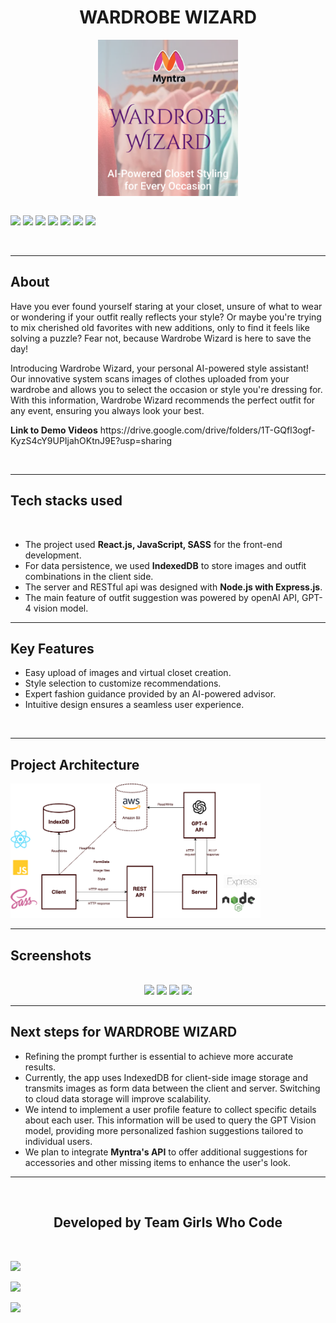 <h1 align="center">WARDROBE WIZARD</h1>

<div align="center">
<img align="center" src="readme_assets\WW_Logo.png" height="250px"> 
</div>

<br>

[![](https://img.shields.io/badge/Made_with-SASS-green?style=for-the-badge&logo=sass)](https://sass-lang.com/)
[![](https://img.shields.io/badge/Made_with-JavaScript-green?style=for-the-badge&logo=javaScript)](https://www.javascript.com/)
[![](https://img.shields.io/badge/Made_with-React-green?style=for-the-badge&logo=react)](https://reactjs.org/)
[![](https://img.shields.io/badge/Made_with-IndexedDB-green?style=for-the-badge&logo=indexeddb)](https://developer.mozilla.org/en-US/docs/Web/API/IndexedDB_API)
[![](https://img.shields.io/badge/Made_with-Node.js-green?style=for-the-badge&logo=node.js)](https://nodejs.org/en/)
[![](https://img.shields.io/badge/Made_with-Express.js-green?style=for-the-badge&logo=express)](https://expressjs.com/)
[![](https://img.shields.io/badge/Made_with-OpenAI_API-green?style=for-the-badge&logo=openai)](https://www.openai.com)

</br>

</div>



---
<h2><strong>About</h2></strong>
<p>Have you ever found yourself staring at your closet, unsure of what to wear or wondering if your outfit really reflects your style? Or maybe you're trying to mix cherished old favorites with new additions, only to find it feels like solving a puzzle? Fear not, because Wardrobe Wizard is here to save the day!

Introducing Wardrobe Wizard, your personal AI-powered style assistant! Our innovative system scans images of clothes uploaded from your wardrobe and allows you to select the occasion or style you're dressing for. With this information, Wardrobe Wizard recommends the perfect outfit for any event, ensuring you always look your best.
</p>
<p><strong>Link to Demo Videos</strong>
https://drive.google.com/drive/folders/1T-GQfl3ogf-KyzS4cY9UPIjahOKtnJ9E?usp=sharing
</p>
<br>

---

## Tech stacks used

<div align=”center”>

</div>
<br>

- The project used **React.js, JavaScript, SASS** for the front-end development.
- For data persistence, we used **IndexedDB** to store images and outfit combinations in the client side.
- The server and RESTful api was designed with **Node.js with Express.js**.
- The main feature of outfit suggestion was powered by openAI API, GPT-4 vision model.

---

<h2><strong>Key Features</h2></strong>

- Easy upload of images and virtual closet creation.
- Style selection to customize recommendations.
- Expert fashion guidance provided by an AI-powered advisor.
- Intuitive design ensures a seamless user experience.
  

<br>

---

<h2><strong>Project Architecture</h2></strong>

<img  src="./readme_assets/WiseWardro_architect_bk.png" alt="Project Architecture and Tech Stack" width="400" height="auto"/>
<br>

---

<h2><strong>Screenshots</strong></h2>
<br>
<div align="center">
<img src="Readme_Assets\V1.PNG"> 
<img src="Readme_Assets\v2.PNG"> 
<img src="Readme_Assets\v3.PNG"> 
<img src="Readme_Assets\v4.PNG"> 
</div>

</div>

---

## Next steps for WARDROBE WIZARD

- Refining the prompt further is essential to achieve more accurate results.
- Currently, the app uses IndexedDB for client-side image storage and transmits images as form data between the client and server. Switching to cloud data storage will improve scalability.
- We intend to implement a user profile feature to collect specific details about each user. This information will be used to query the GPT Vision model, providing more personalized fashion suggestions tailored to individual users.
- We plan to integrate **Myntra's API** to offer additional suggestions for accessories and other missing items to enhance the user's look.


---


<br>
<h2 align="center"><b>Developed by Team Girls Who Code</b></h2><br>


[![](https://img.shields.io/badge/LinkedIn-Adya_Verma-blue?style=for-the-badge&logo=linkedin)](https://www.linkedin.com/in/adya-verma-b5241824a/)

[![](https://img.shields.io/badge/LinkedIn-Nayanika_S_Chowdhury-blue?style=for-the-badge&logo=linkedin)](https://www.linkedin.com/in/nayanika-singha-chowdhury-95255624a/)

[![](https://img.shields.io/badge/LinkedIn-Siuli_Sabnam-blue?style=for-the-badge&logo=linkedin)](https://www.linkedin.com/in/siuli-sharon-sabnam/)
 
